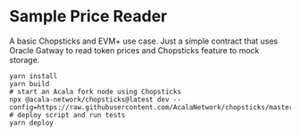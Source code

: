 # Sample Price Reader

A basic Chopsticks and EVM+ use case. Just a simple contract that uses Oracle Gatway to read token prices and Chopsticks feature to mock storage.

```shell
yarn install
yarn build
# start an Acala fork node using Chopsticks
npx @acala-network/chopsticks@latest dev --config=https://raw.githubusercontent.com/AcalaNetwork/chopsticks/master/configs/acala.yml
# deploy script and run tests
yarn deploy
```
